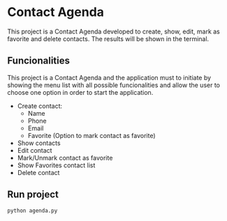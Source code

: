 # Contact Agenda

This project is a Contact Agenda developed to create, show, edit, mark as favorite and delete contacts. The results will be shown in the terminal.

## Funcionalities

This project is a Contact Agenda and the application must to initiate by showing the menu list with all possible funcionalities and allow the user to choose one option in order to start the application.

- Create contact:
  - Name
  - Phone
  - Email
  - Favorite (Option to mark contact as favorite)
- Show contacts
- Edit contact
- Mark/Unmark contact as favorite
- Show Favorites contact list
- Delete contact

## Run project

```python
python agenda.py
```
